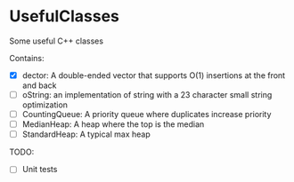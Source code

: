# UsefulClasses
Some useful C++ classes

Contains:
- [X] dector: A double-ended vector that supports O(1) insertions at the front and back
- [ ] oString: an implementation of string with a 23 character small string optimization
- [ ] CountingQueue: A priority queue where duplicates increase priority
- [ ] MedianHeap: A heap where the top is the median
- [ ] StandardHeap: A typical max heap

TODO:
- [ ] Unit tests
